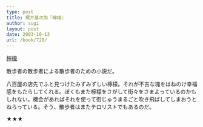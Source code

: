 ```yaml
---
type: post
title: 梶井基次郎『檸檬』
author: sugi
layout: post
date: 2003-10-13
url: /book/720/
---
```

<a href="http://www.aozora.gr.jp/cards/000074/card424.html" onclick="_gaq.push(['_trackEvent', 'outbound-article', 'http://www.aozora.gr.jp/cards/000074/card424.html', '檸檬']);" >檸檬</a>

散歩者の散歩者による散歩者のための小説だ。

八百屋の店先でふと見つけたみずみずしい檸檬。それが不吉な塊をはねのけ幸福感をもたらしてくれる。ぼくもまた檸檬をさがして街々をさまよっているのかもしれない。機会があればそれを使って街じゅうまるごと吹き飛ばしてしまおうとねらっている。そう、散歩者はまたテロリストでもあるのだ。

★★★

